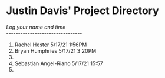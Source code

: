 # Justin Davis' Project Directory

*Log your name and time*
<br>--------------------------------</br>
1. Rachel Hester 5/17/21 1:56PM
2. Bryan Humphries 5/17/21 3:20PM
3.
4. Sebastian Angel-Riano 5/17/21   15:57
5.
